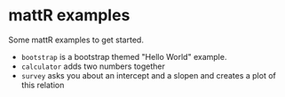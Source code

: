 # mattR examples

Some mattR examples to get started.

- `bootstrap` is a bootstrap themed "Hello World" example.
- `calculator` adds two numbers together
- `survey` asks you about an intercept and a slopen and creates a plot of this
  relation
